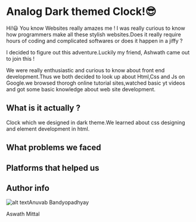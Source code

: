# Analog Dark themed Clock!😎

Hi!😃 
You know Websites really amazes me ! I was really curious to know how programmers make all these stylish websites.Does it really require hours of coding and complicated softwares or does it happen in a jiffy ?

I decided to figure out this adventure.Luckily my friend, Ashwath came out to join this !

We were really enthusiastic and curious to know about front end development.Thus we both decided to look up about Html,Css and Js on Google.we browsed thorogh online tutorial sites,watched basic yt videos and got some basic knowledge about web site development.



## What is it actually ?
Clock which we designed in dark theme.We learned about css designing and element development in html.

## What problems we faced

## Platforms that helped us 
## Author info
![alt text](http://url/to/img.png)Anuvab Bandyopadhyay

Aswath Mittal
